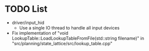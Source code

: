 # TODO List

* driver/input_hid
  - Use a single IO thread to handle all input devices
* Fix implementation of "void LookupTable::LoadLookupTableFromFile(std::string filename)" in "src/planning/state_lattice/src/lookup_table.cpp" 